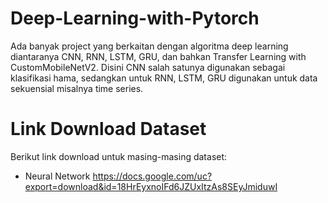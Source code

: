 # Deep-Learning-with-Pytorch
Ada banyak project yang berkaitan dengan algoritma deep learning diantaranya CNN, RNN, LSTM, GRU, dan bahkan Transfer Learning with CustomMobileNetV2. Disini CNN salah satunya digunakan sebagai klasifikasi hama, sedangkan untuk RNN, LSTM, GRU digunakan untuk data sekuensial misalnya time series.


# Link Download Dataset
Berikut link download untuk masing-masing dataset:
- Neural Network
https://docs.google.com/uc?export=download&id=18HrEyxnoIFd6JZUxItzAs8SEyJmiduwI
